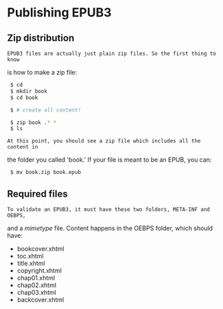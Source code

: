 
Publishing EPUB3
================

## Zip distribution


    EPUB3 files are actually just plain zip files. So the first thing to know 
is how to make a zip file:

```bash
 $ cd
 $ mkdir book
 $ cd book

 $ # create all content!

 $ zip book .* *
 $ ls
```

    At this point, you should see a zip file which includes all the content in 
the folder you called 'book.' If your file is meant to be an EPUB, you can:

```bash
 $ mv book.zip book.epub
```

## Required files

    To validate an EPUB3, it must have these two folders, META-INF and OEBPS, 
and a *mimetype* file. Content happens in the OEBPS folder, which should have: 

* bookcover.xhtml
* toc.xhtml
* title.xhtml
* copyright.xhtml
* chap01.xhtml
* chap02.xhtml
* chap03.xhtml
* backcover.xhtml









